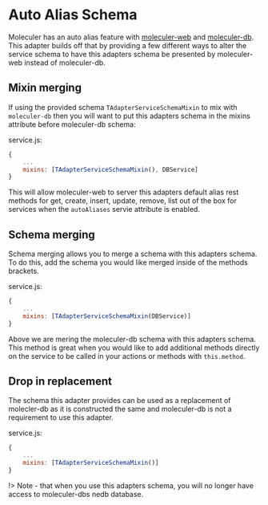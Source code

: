 # Auto Alias Schema

Moleculer has an auto alias feature with [moleculer-web](https://github.com/moleculerjs/moleculer-web) and [moleculer-db](https://github.com/moleculerjs/moleculer-db). This adapter builds off that by providing a few different ways to alter the service schema to have this adapters schema be presented by moleculer-web instead of moleculer-db.

## Mixin merging
If using the provided schema ```TAdapterServiceSchemaMixin``` to mix with ```moleculer-db``` then you will want to put this adapters schema in the mixins attribute before moleculer-db schema:

service.js:
```js
{
    ...
    mixins: [TAdapterServiceSchemaMixin(), DBService]
}
```
This will allow moleculer-web to server this adapters default alias rest methods for get, create, insert, update, remove, list out of the box for services when the ```autoAliases``` servie attribute is enabled.

## Schema merging
Schema merging allows you to merge a schema with this adapters schema. To do this, add the schema you would like merged inside of the methods brackets.

service.js:
```js
{
    ...
    mixins: [TAdapterServiceSchemaMixin(DBService)]
}
```

Above we are mering the moleculer-db schema with this adapters schema. This method is great when you would like to add additional methods directly on the service to be called in your actions or methods with ```this.method```.

## Drop in replacement
The schema this adapter provides can be used as a replacement of molecler-db as it is constructed the same and moleculer-db is not a requirement to use this adapter.

service.js:
```js
{
    ...
    mixins: [TAdapterServiceSchemaMixin()]
}
```
!> Note - that when you use this adapters schema, you will no longer have access to moleculer-dbs nedb database.
